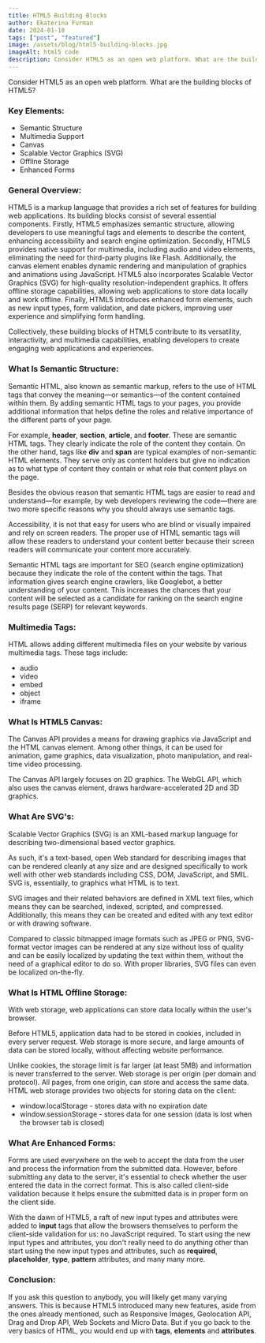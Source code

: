 ```yaml
---
title: HTML5 Building Blocks
author: Ekaterina Furman
date: 2024-01-18
tags: ["post", "featured"]
image: /assets/blog/html5-building-blocks.jpg
imageAlt: html5 code
description: Consider HTML5 as an open web platform. What are the building blocks of HTML5?
---
```


Consider HTML5 as an open web platform. What are the building blocks of HTML5?

### Key Elements:

<ul>
  <li>Semantic Structure</li>
  <li>Multimedia Support</li>
  <li>Canvas</li>
  <li>Scalable Vector Graphics (SVG)</li>
  <li>Offline Storage</li>
  <li>Enhanced Forms</li>
</ul>

### General Overview:

HTML5 is a markup language that provides a rich set of features for building web applications. Its building blocks consist of several essential components. Firstly, HTML5 emphasizes semantic structure, allowing developers to use meaningful tags and elements to describe the content, enhancing accessibility and search engine optimization. Secondly, HTML5 provides native support for multimedia, including audio and video elements, eliminating the need for third-party plugins like Flash. Additionally, the canvas element enables dynamic rendering and manipulation of graphics and animations using JavaScript. HTML5 also incorporates Scalable Vector Graphics (SVG) for high-quality resolution-independent graphics. It offers offline storage capabilities, allowing web applications to store data locally and work offline. Finally, HTML5 introduces enhanced form elements, such as new input types, form validation, and date pickers, improving user experience and simplifying form handling.

Collectively, these building blocks of HTML5 contribute to its versatility, interactivity, and multimedia capabilities, enabling developers to create engaging web applications and experiences.

### What Is Semantic Structure:

Semantic HTML, also known as semantic markup, refers to the use of HTML tags that convey the meaning—or semantics—of the content contained within them.
By adding semantic HTML tags to your pages, you provide additional information that helps define the roles and relative importance of the different parts of your page.

For example, **header**, **section**, **article**, and **footer**. These are semantic HTML tags. They clearly indicate the role of the content they contain.
On the other hand, tags like **div** and **span** are typical examples of non-semantic HTML elements. They serve only as content holders but give no indication as to what type of content they contain or what role that content plays on the page.

Besides the obvious reason that semantic HTML tags are easier to read and understand—for example, by web developers reviewing the code—there are two more specific reasons why you should always use semantic tags.

Accessibility, it is not that easy for users who are blind or visually impaired and rely on screen readers. The proper use of HTML semantic tags will allow these readers to understand your content better because their screen readers will communicate your content more accurately.

Semantic HTML tags are important for SEO (search engine optimization) because they indicate the role of the content within the tags. That information gives search engine crawlers, like Googlebot, a better understanding of your content. This increases the chances that your content will be selected as a candidate for ranking on the search engine results page (SERP) for relevant keywords.

### Multimedia Tags:

HTML allows adding different multimedia files on your website by various multimedia tags. These tags include:

<ul>
  <li>audio</li>
  <li>video</li>
  <li>embed</li>
  <li>object</li>
  <li>iframe</li>
</ul>

### What Is HTML5 Canvas:

The Canvas API provides a means for drawing graphics via JavaScript and the HTML canvas element. Among other things, it can be used for animation, game graphics, data visualization, photo manipulation, and real-time video processing.

The Canvas API largely focuses on 2D graphics. The WebGL API, which also uses the canvas element, draws hardware-accelerated 2D and 3D graphics.

### What Are SVG's:

Scalable Vector Graphics (SVG) is an XML-based markup language for describing two-dimensional based vector graphics.

As such, it's a text-based, open Web standard for describing images that can be rendered cleanly at any size and are designed specifically to work well with other web standards including CSS, DOM, JavaScript, and SMIL. SVG is, essentially, to graphics what HTML is to text.

SVG images and their related behaviors are defined in XML text files, which means they can be searched, indexed, scripted, and compressed. Additionally, this means they can be created and edited with any text editor or with drawing software.

Compared to classic bitmapped image formats such as JPEG or PNG, SVG-format vector images can be rendered at any size without loss of quality and can be easily localized by updating the text within them, without the need of a graphical editor to do so. With proper libraries, SVG files can even be localized on-the-fly.

### What Is HTML Offline Storage:

With web storage, web applications can store data locally within the user's browser.

Before HTML5, application data had to be stored in cookies, included in every server request. Web storage is more secure, and large amounts of data can be stored locally, without affecting website performance.

Unlike cookies, the storage limit is far larger (at least 5MB) and information is never transferred to the server.
Web storage is per origin (per domain and protocol). All pages, from one origin, can store and access the same data.
HTML web storage provides two objects for storing data on the client:

<ul>
  <li>window.localStorage - stores data with no expiration date</li>
  <li>window.sessionStorage - stores data for one session (data is lost when the browser tab is closed)</li>
</ul>

### What Are Enhanced Forms:

Forms are used everywhere on the web to accept the data from the user and process the information from the submitted data. However, before submitting any data to the server, it's essential to check whether the user entered the data in the correct format. This is also called client-side validation because it helps ensure the submitted data is in proper form on the client side.

With the dawn of HTML5, a raft of new input types and attributes were added to **input** tags that allow the browsers themselves to perform the client-side validation for us: no JavaScript required. To start using the new input types and attributes, you don't really need to do anything other than start using the new input types and attributes, such as **required**, **placeholder**, **type**, **pattern** attributes, and many many more.

### Conclusion:

If you ask this question to anybody, you will likely get many varying answers. This is because HTML5 introduced many new features, aside from the ones already mentioned, such as Responsive Images, Geolocation API, Drag and Drop API, Web Sockets and Micro Data. But if you go back to the very basics of HTML, you would end up with **tags**, **elements** and **attributes**.
